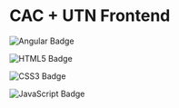 # CAC + UTN Frontend

![Angular Badge](https://img.shields.io/badge/Angular-0F0F11?logo=angular&logoColor=fff&style=plastic)

![HTML5 Badge](https://img.shields.io/badge/HTML5-E34F26?logo=html5&logoColor=fff&style=plastic)

![CSS3 Badge](https://img.shields.io/badge/CSS3-1572B6?logo=css3&logoColor=fff&style=plastic)

![JavaScript Badge](https://img.shields.io/badge/JavaScript-F7DF1E?logo=javascript&logoColor=000&style=plastic)
